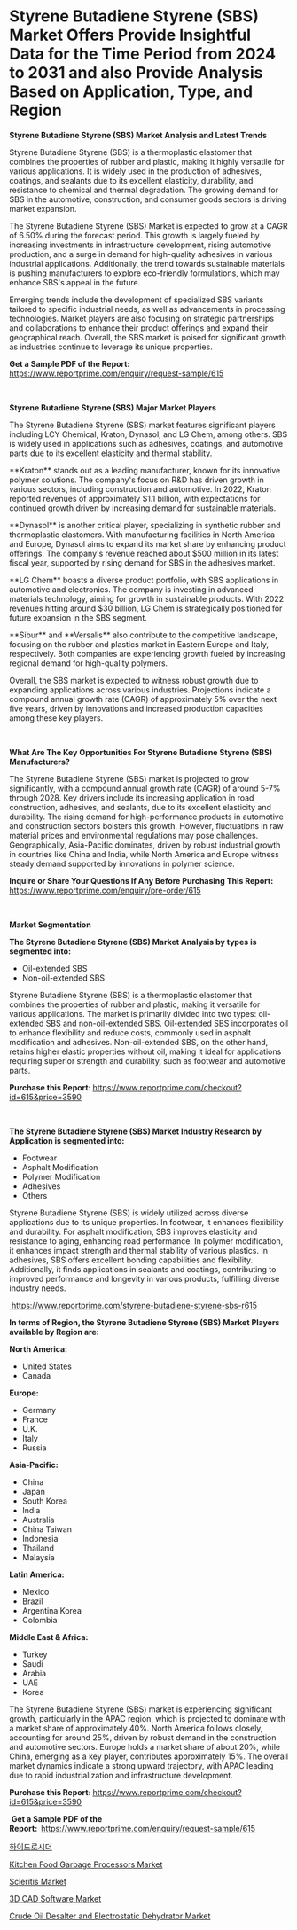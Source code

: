 <p><h1>Styrene Butadiene Styrene (SBS) Market Offers Provide Insightful Data for the Time Period from 2024 to 2031 and also Provide Analysis Based on Application, Type, and Region</h1></p><p><strong>Styrene Butadiene Styrene (SBS) Market Analysis and Latest Trends</strong></p>
<p><p>Styrene Butadiene Styrene (SBS) is a thermoplastic elastomer that combines the properties of rubber and plastic, making it highly versatile for various applications. It is widely used in the production of adhesives, coatings, and sealants due to its excellent elasticity, durability, and resistance to chemical and thermal degradation. The growing demand for SBS in the automotive, construction, and consumer goods sectors is driving market expansion.</p><p>The Styrene Butadiene Styrene (SBS) Market is expected to grow at a CAGR of 6.50% during the forecast period. This growth is largely fueled by increasing investments in infrastructure development, rising automotive production, and a surge in demand for high-quality adhesives in various industrial applications. Additionally, the trend towards sustainable materials is pushing manufacturers to explore eco-friendly formulations, which may enhance SBS's appeal in the future.</p><p>Emerging trends include the development of specialized SBS variants tailored to specific industrial needs, as well as advancements in processing technologies. Market players are also focusing on strategic partnerships and collaborations to enhance their product offerings and expand their geographical reach. Overall, the SBS market is poised for significant growth as industries continue to leverage its unique properties.</p></p>
<p><strong>Get a Sample PDF of the Report:&nbsp;</strong> <a href="https://www.reportprime.com/enquiry/request-sample/615">https://www.reportprime.com/enquiry/request-sample/615</a></p>
<p>&nbsp;</p>
<p><strong>Styrene Butadiene Styrene (SBS) Major Market Players</strong></p>
<p><p>The Styrene Butadiene Styrene (SBS) market features significant players including LCY Chemical, Kraton, Dynasol, and LG Chem, among others. SBS is widely used in applications such as adhesives, coatings, and automotive parts due to its excellent elasticity and thermal stability.</p><p>**Kraton** stands out as a leading manufacturer, known for its innovative polymer solutions. The company's focus on R&D has driven growth in various sectors, including construction and automotive. In 2022, Kraton reported revenues of approximately $1.1 billion, with expectations for continued growth driven by increasing demand for sustainable materials.</p><p>**Dynasol** is another critical player, specializing in synthetic rubber and thermoplastic elastomers. With manufacturing facilities in North America and Europe, Dynasol aims to expand its market share by enhancing product offerings. The company's revenue reached about $500 million in its latest fiscal year, supported by rising demand for SBS in the adhesives market.</p><p>**LG Chem** boasts a diverse product portfolio, with SBS applications in automotive and electronics. The company is investing in advanced materials technology, aiming for growth in sustainable products. With 2022 revenues hitting around $30 billion, LG Chem is strategically positioned for future expansion in the SBS segment.</p><p>**Sibur** and **Versalis** also contribute to the competitive landscape, focusing on the rubber and plastics market in Eastern Europe and Italy, respectively. Both companies are experiencing growth fueled by increasing regional demand for high-quality polymers.</p><p>Overall, the SBS market is expected to witness robust growth due to expanding applications across various industries. Projections indicate a compound annual growth rate (CAGR) of approximately 5% over the next five years, driven by innovations and increased production capacities among these key players.</p></p>
<p>&nbsp;</p>
<p><strong>What Are The Key Opportunities For Styrene Butadiene Styrene (SBS) Manufacturers?</strong></p>
<p><p>The Styrene Butadiene Styrene (SBS) market is projected to grow significantly, with a compound annual growth rate (CAGR) of around 5-7% through 2028. Key drivers include its increasing application in road construction, adhesives, and sealants, due to its excellent elasticity and durability. The rising demand for high-performance products in automotive and construction sectors bolsters this growth. However, fluctuations in raw material prices and environmental regulations may pose challenges. Geographically, Asia-Pacific dominates, driven by robust industrial growth in countries like China and India, while North America and Europe witness steady demand supported by innovations in polymer science.</p></p>
<p><strong>Inquire or Share Your Questions If Any Before Purchasing This Report:</strong> <a href="https://www.reportprime.com/enquiry/pre-order/615">https://www.reportprime.com/enquiry/pre-order/615</a></p>
<p>&nbsp;</p>
<p><strong>Market Segmentation</strong></p>
<p><strong>The Styrene Butadiene Styrene (SBS) Market Analysis by types is segmented into:</strong></p>
<p><ul><li>Oil-extended SBS</li><li>Non-oil-extended SBS</li></ul></p>
<p><p>Styrene Butadiene Styrene (SBS) is a thermoplastic elastomer that combines the properties of rubber and plastic, making it versatile for various applications. The market is primarily divided into two types: oil-extended SBS and non-oil-extended SBS. Oil-extended SBS incorporates oil to enhance flexibility and reduce costs, commonly used in asphalt modification and adhesives. Non-oil-extended SBS, on the other hand, retains higher elastic properties without oil, making it ideal for applications requiring superior strength and durability, such as footwear and automotive parts.</p></p>
<p><strong>Purchase this Report:&nbsp;</strong><a href="https://www.reportprime.com/checkout?id=615&price=3590">https://www.reportprime.com/checkout?id=615&price=3590</a></p>
<p>&nbsp;</p>
<p><strong>The Styrene Butadiene Styrene (SBS) Market Industry Research by Application is segmented into:</strong></p>
<p><ul><li>Footwear</li><li>Asphalt Modification</li><li>Polymer Modification</li><li>Adhesives</li><li>Others</li></ul></p>
<p><p>Styrene Butadiene Styrene (SBS) is widely utilized across diverse applications due to its unique properties. In footwear, it enhances flexibility and durability. For asphalt modification, SBS improves elasticity and resistance to aging, enhancing road performance. In polymer modification, it enhances impact strength and thermal stability of various plastics. In adhesives, SBS offers excellent bonding capabilities and flexibility. Additionally, it finds applications in sealants and coatings, contributing to improved performance and longevity in various products, fulfilling diverse industry needs.</p></p>
<p><a href="https://www.reportprime.com/styrene-butadiene-styrene-sbs-r615">&nbsp;https://www.reportprime.com/styrene-butadiene-styrene-sbs-r615</a></p>
<p><strong>In terms of Region, the Styrene Butadiene Styrene (SBS) Market Players available by Region are:</strong></p>
<p>
    <p> <strong> North America: </strong>
        <ul>
            <li>United States</li>
            <li>Canada</li>
        </ul>
        </p> 
    <p> <strong> Europe: </strong>
        <ul>
            <li>Germany</li>
            <li>France</li>
            <li>U.K.</li>
            <li>Italy</li>
            <li>Russia</li>
        </ul>
        </p> 
    <p> <strong> Asia-Pacific: </strong>
        <ul>
            <li>China</li>
            <li>Japan</li>
            <li>South Korea</li>
            <li>India</li>
            <li>Australia</li>
            <li>China Taiwan</li>
            <li>Indonesia</li>
            <li>Thailand</li>
            <li>Malaysia</li>
        </ul>
        </p> 
    <p> <strong> Latin America: </strong>
        <ul>
            <li>Mexico</li>
            <li>Brazil</li>
            <li>Argentina Korea</li>
            <li>Colombia</li>
        </ul>
        </p> 
    <p> <strong> Middle East & Africa: </strong>
        <ul>
            <li>Turkey</li>
            <li>Saudi</li>
            <li>Arabia</li>
            <li>UAE</li>
            <li>Korea</li>
        </ul>
    </p>
    </p>
<p><p>The Styrene Butadiene Styrene (SBS) market is experiencing significant growth, particularly in the APAC region, which is projected to dominate with a market share of approximately 40%. North America follows closely, accounting for around 25%, driven by robust demand in the construction and automotive sectors. Europe holds a market share of about 20%, while China, emerging as a key player, contributes approximately 15%. The overall market dynamics indicate a strong upward trajectory, with APAC leading due to rapid industrialization and infrastructure development.</p></p>
<p><strong>Purchase this Report: </strong><a href="https://www.reportprime.com/checkout?id=615&price=3590">https://www.reportprime.com/checkout?id=615&price=3590</a></p>
<p>&nbsp;<strong>Get a Sample PDF of the Report:&nbsp;&nbsp;</strong><a href="https://www.reportprime.com/enquiry/request-sample/615">https://www.reportprime.com/enquiry/request-sample/615</a></p>
<p><strong></strong></p>
<p><p><a href="https://medium.com/@pwhkjukf5/%EB%AF%B8%EB%9E%98%EC%9D%98-%ED%95%98%EC%9D%B4%EB%93%9C%EB%A1%9C%EC%8B%9C%EB%8D%94-%EC%8B%9C%EC%9E%A5-%ED%86%B5%EC%B0%B0-2024%EB%85%84%EB%B6%80%ED%84%B0-2031%EB%85%84%EA%B9%8C%EC%A7%80%EC%9D%98-%ED%8A%B8%EB%A0%8C%EB%93%9C-%EB%B0%8F-%EC%A7%80%EC%97%AD-%EB%B6%84%EC%84%9D-04bb2504844e">하이드로시더</a></p><p><a href="https://issuu.com/reportprime-2/docs/kitchen-food-garbage-processors-mar_c2be27a641f463">Kitchen Food Garbage Processors Market</a></p><p><a href="https://medium.com/@dfght5g/global-scleritis-industry-analysis-share-growth-trends-and-forecast-2024-to-2031-51aeb81a07a6">Scleritis Market</a></p><p><a href="https://medium.com/@sk99912151/3d-cad-software-market-growth-market-segmentation-and-regional-analysis-global-forecast-2031-3c041079f6af">3D CAD Software Market</a></p><p><a href="https://www.linkedin.com/pulse/crude-oil-desalter-electrostatic-dehydrator-market-global-insights-mrxef?trackingId=FNf3EvgcRlWw96YksgtdEA%3D%3D">Crude Oil Desalter and Electrostatic Dehydrator Market</a></p></p>